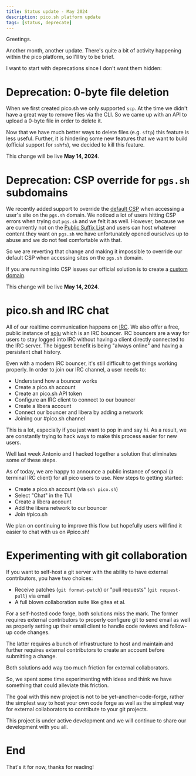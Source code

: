 ```yaml
---
title: Status update - May 2024
description: pico.sh platform update
tags: [status, deprecate]
---
```


Greetings.

Another month, another update. There's quite a bit of activity happening within
the pico platform, so I'll try to be brief.

I want to start with deprecations since I don't want them hidden:

# Deprecation: 0-byte file deletion

When we first created pico.sh we only supported `scp`. At the time we didn't
have a great way to remove files via the CLI. So we came up with an API to
upload a 0-byte file in order to delete it.

Now that we have much better ways to delete files (e.g. `sftp`) this feature is
less useful. Further, it is hindering some new features that we want to build
(official support for `sshfs`), we decided to kill this feature.

This change will be live **May 14, 2024**.

# Deprecation: CSP override for `pgs.sh` subdomains

We recently added support to override the
[default CSP](https://pico.sh/pgs#content-security-policy) when accessing a
user's site on the `pgs.sh` domain. We noticed a lot of users hitting CSP errors
when trying out `pgs.sh` and we felt it as well. However, because we are
currently not on the [Public Suffix List](https://publicsuffix.org/) and users
can host whatever content they want on `pgs.sh` we have unfortunately opened
ourselves up to abuse and we do not feel comfortable with that.

So we are reverting that change and making it impossible to override our default
CSP when accessing sites on the `pgs.sh` domain.

If you are running into CSP issues our official solution is to create a
[custom domain](https://pico.sh/custom-domains).

This change will be live **May 14, 2024**.

# pico.sh and IRC chat

All of our realtime communication happens on [IRC](https://pico.sh/irc). We also
offer a free, public instance of [soju](https://soju.im) which is an IRC
bouncer. IRC bouncers are a way for users to stay logged into IRC without having
a client directly connected to the IRC server. The biggest benefit is being
"always online" and having a persistent chat history.

Even with a modern IRC bouncer, it's still difficult to get things working
properly. In order to join our IRC channel, a user needs to:

- Understand how a bouncer works
- Create a pico.sh account
- Create an pico.sh API token
- Configure an IRC client to connect to our bouncer
- Create a libera account
- Connect our bouncer and libera by adding a network
- Joining our #pico.sh channel

This is a lot, especially if you just want to pop in and say hi. As a result, we
are constantly trying to hack ways to make this process easier for new users.

Well last week Antonio and I hacked together a solution that eliminates some of
these steps.

As of today, we are happy to announce a public instance of senpai (a terminal
IRC client) for all pico users to use. New steps to getting started:

- Create a pico.sh account (via `ssh pico.sh`)
- Select "Chat" in the TUI
- Create a libera account
- Add the libera network to our bouncer
- Join #pico.sh

We plan on continuing to improve this flow but hopefully users will find it
easier to chat with us on #pico.sh!

# Experimenting with git collaboration

If you want to self-host a git server with the ability to have external
contributors, you have two choices:

- Receive patches (`git format-patch`) or "pull requests" (`git request-pull`)
  via email
- A full blown collaboration suite like gitea et al.

For a self-hosted code forge, both solutions miss the mark. The former requires
external contributors to properly configure git to send email as well as
properly setting up their email client to handle code reviews and follow-up code
changes.

The latter requires a bunch of infrastructure to host and maintain and further
requires external contributors to create an account before submitting a change.

Both solutions add way too much friction for external collaborators.

So, we spent some time experimenting with ideas and think we have something that
could alleviate this friction.

The goal with this new project is not to be yet-another-code-forge, rather the
simplest way to host your own code forge as well as the simplest way for
external collaborators to contribute to your git projects.

This project is under active development and we will continue to share our
development with you all.

# End

That's it for now, thanks for reading!
